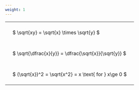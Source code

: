 ```yaml
---
weight: 1
---
```


<style type="text/css">
#T_52172 th.col_heading {
  text-align: left;
  font-size: 1em;
}
#T_52172 td {
  text-align: left;
  font-size: 1em;
  padding: 1.5em;
}
</style>
<table id="T_52172">
  <thead>
  </thead>
  <tbody>
    <tr>
      <td id="T_52172_row0_col0" class="data row0 col0" >$ \sqrt{xy} = \sqrt{x} \times \sqrt{y} $</td>
    </tr>
    <tr>
      <td id="T_52172_row1_col0" class="data row1 col0" >$ \sqrt{\dfrac{x}{y}} = \dfrac{\sqrt{x}}{\sqrt{y}} $</td>
    </tr>
    <tr>
      <td id="T_52172_row2_col0" class="data row2 col0" >$ (\sqrt{x})^2 = \sqrt{x^2} = x \text{ for } x\ge 0 $</td>
    </tr>
  </tbody>
</table>
